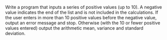 Write a program that inputs a series of positive values (up to 10). A negative value indicates the end of the list and is not included in the calculations. If the user enters in more than 10 positive values before the negative value, output an error message and stop. Otherwise (with the 10 or fewer positive values entered) output the arithmetic mean, variance and standard deviation.
